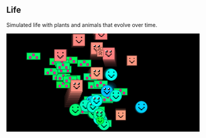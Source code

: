 ## Life

Simulated life with plants and animals that evolve over time.

![preview.png](preview.png)
